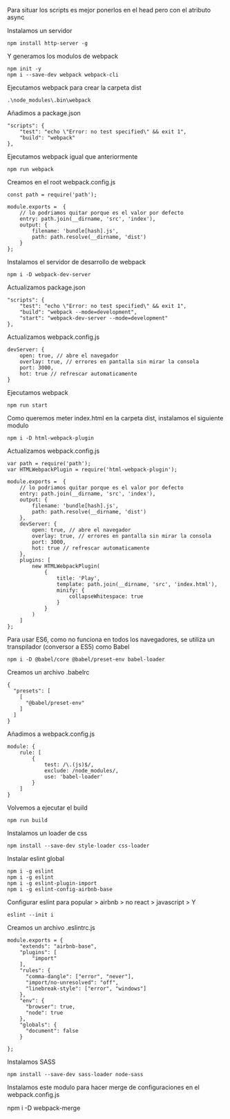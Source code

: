 Para situar los scripts es mejor ponerlos en el head pero con el atributo async

Instalamos un servidor 

```
npm install http-server -g
```

Y generamos los modulos de webpack

```
npm init -y
npm i --save-dev webpack webpack-cli
```

Ejecutamos webpack para crear la carpeta dist


```
.\node_modules\.bin\webpack
```

Añadimos a package.json


```
"scripts": {
    "test": "echo \"Error: no test specified\" && exit 1",
    "build": "webpack"
},
```

Ejecutamos webpack igual que anteriormente

```
npm run webpack
```

Creamos en el root webpack.config.js

```
const path = require('path');

module.exports =  {
    // lo podriamos quitar porque es el valor por defecto
    entry: path.join(__dirname, 'src', 'index'),
    output: {
        filename: 'bundle[hash].js',
        path: path.resolve(__dirname, 'dist')
    }
};
```

Instalamos el servidor de desarrollo de webpack

```
npm i -D webpack-dev-server
```

Actualizamos package.json

```
"scripts": {
    "test": "echo \"Error: no test specified\" && exit 1",
    "build": "webpack --mode=development",
    "start": "webpack-dev-server --mode=development"
},
```

Actualizamos webpack.config.js

```
devServer: {
    open: true, // abre el navegador
    overlay: true, // errores en pantalla sin mirar la consola
    port: 3000,
    hot: true // refrescar automaticamente
}
```

Ejecutamos webpack 

```
npm run start
```

Como queremos meter index.html en la carpeta dist, instalamos el siguiente modulo

```
npm i -D html-webpack-plugin
```

Actualizamos webpack.config.js

```
var path = require('path');
var HTMLWebpackPlugin = require('html-webpack-plugin');

module.exports =  {
    // lo podriamos quitar porque es el valor por defecto
    entry: path.join(__dirname, 'src', 'index'),
    output: {
        filename: 'bundle[hash].js',
        path: path.resolve(__dirname, 'dist')
    },
    devServer: {
        open: true, // abre el navegador
        overlay: true, // errores en pantalla sin mirar la consola
        port: 3000,
        hot: true // refrescar automaticamente
    },
    plugins: [
        new HTMLWebpackPlugin(
            {
                title: 'Play',
                template: path.join(__dirname, 'src', 'index.html'),
                minify: {
                    collapseWhitespace: true
                }
            }
        )
    ]
};
```

Para usar ES6, como no funciona en todos los navegadores, se utiliza un transpilador (conversor a ES5) como Babel 

```
npm i -D @babel/core @babel/preset-env babel-loader
```

Creamos un archivo .babelrc

```
{
  "presets": [
    [
      "@babel/preset-env"
    ]
  ]
}

```

Añadimos a webpack.config.js

```
module: {
    rule: [
        {
            test: /\.(js)$/,
            exclude: /node_modules/,
            use: 'babel-loader'
        }
    ]
}
```

Volvemos a ejecutar el build

```
npm run build
```

Instalamos un loader de css

```
npm install --save-dev style-loader css-loader
```

Instalar eslint global

```
npm i -g eslint
npm i -g eslint
npm i -g eslint-plugin-import
npm i -g eslint-config-airbnb-base
```

Configurar eslint para popular > airbnb > no react > javascript > Y

```
eslint --init i
```

Creamos un archivo .eslintrc.js

```
module.exports = {
    "extends": "airbnb-base",
    "plugins": [
        "import"
    ],
    "rules": {
      "comma-dangle": ["error", "never"],
      "import/no-unresolved": "off",
      "linebreak-style": ["error", "windows"]
    },
    "env": {
      "browser": true,
      "node": true
    },
    "globals": {
      "document": false
    }
    
};
```

Instalamos SASS

```
npm install --save-dev sass-loader node-sass
```

Instalamos este modulo para hacer merge de configuraciones en el webpack.config.js

npm i -D webpack-merge
